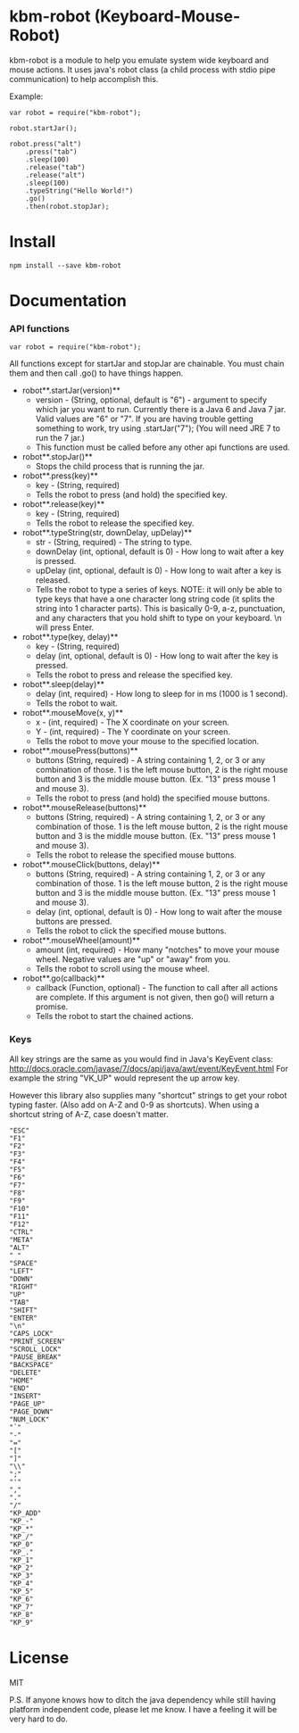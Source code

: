 # kbm-robot (Keyboard-Mouse-Robot)

kbm-robot is a module to help you emulate system wide keyboard and mouse actions. It uses java's robot class (a child process with stdio pipe communication) to help accomplish this.

Example:
```
var robot = require("kbm-robot");

robot.startJar();

robot.press("alt")
    .press("tab")
    .sleep(100)
    .release("tab")
    .release("alt")
    .sleep(100)
    .typeString("Hello World!")
    .go()
    .then(robot.stopJar);
```

# Install

```
npm install --save kbm-robot
```

# Documentation

### API functions
```
var robot = require("kbm-robot");
```
All functions except for startJar and stopJar are chainable. You must chain them and then call .go() to have things happen.

  - robot**.startJar(version)**
    - version - (String, optional, default is "6") - argument to specify which jar you want to run. Currently there is a Java 6 and Java 7 jar. Valid values are "6" or "7". If you are having trouble getting something to work, try using .startJar("7"); (You will need JRE 7 to run the 7 jar.)
    - This function must be called before any other api functions are used.
  - robot**.stopJar()**
    - Stops the child process that is running the jar.
  - robot**.press(key)**
    - key - (String, required)
    - Tells the robot to press (and hold) the specified key.
  - robot**.release(key)**
    - key - (String, required)
    - Tells the robot to release the specified key.
  - robot**.typeString(str, downDelay, upDelay)**
    - str - (String, required) - The string to type.
    - downDelay (int, optional, default is 0) - How long to wait after a key is pressed.
    - upDelay (int, optional, default is 0) - How long to wait after a key is released.
    - Tells the robot to type a series of keys. NOTE: it will only be able to type keys that have a one character long string code (it splits the string into 1 character parts). This is basically 0-9, a-z, punctuation, and any characters that you hold shift to type on your keyboard. \n will press Enter.
  - robot**.type(key, delay)**
    - key - (String, required)
    - delay (int, optional, default is 0) - How long to wait after the key is pressed.
    - Tells the robot to press and release the specified key.
  - robot**.sleep(delay)**
    - delay (int, required) - How long to sleep for in ms (1000 is 1 second).
    - Tells the robot to wait.
  - robot**.mouseMove(x, y)**
    - x - (int, required) - The X coordinate on your screen.
    - Y - (int, required) - The Y coordinate on your screen.
    - Tells the robot to move your mouse to the specified location.
  - robot**.mousePress(buttons)**
    - buttons (String, required) - A string containing 1, 2, or 3 or any combination of those. 1 is the left mouse button, 2 is the right mouse button and 3 is the middle mouse button. (Ex. "13" press mouse 1 and mouse 3).
    - Tells the robot to press (and hold) the specified mouse buttons.
  - robot**.mouseRelease(buttons)**
    - buttons (String, required) - A string containing 1, 2, or 3 or any combination of those. 1 is the left mouse button, 2 is the right mouse button and 3 is the middle mouse button. (Ex. "13" press mouse 1 and mouse 3).
    - Tells the robot to release the specified mouse buttons.
  - robot**.mouseClick(buttons, delay)**
    - buttons (String, required) - A string containing 1, 2, or 3 or any combination of those. 1 is the left mouse button, 2 is the right mouse button and 3 is the middle mouse button. (Ex. "13" press mouse 1 and mouse 3).
    - delay (int, optional, default is 0) - How long to wait after the mouse buttons are pressed.
    - Tells the robot to click the specified mouse buttons.
  - robot**.mouseWheel(amount)**
    - amount (int, required) - How many "notches" to move your mouse wheel. Negative values are "up" or "away" from you.
    - Tells the robot to scroll using the mouse wheel.
  - robot**.go(callback)**
    - callback (Function, optional) - The function to call after all actions are complete. If this argument is not given, then go() will return a promise.
    - Tells the robot to start the chained actions.

### Keys
All key strings are the same as you would find in Java's KeyEvent class: http://docs.oracle.com/javase/7/docs/api/java/awt/event/KeyEvent.html
For example the string "VK_UP" would represent the up arrow key.

However this library also supplies many "shortcut" strings to get your robot typing faster. (Also add on A-Z and 0-9 as shortcuts). When using a shortcut string of A-Z, case doesn't matter.
```
"ESC"
"F1"
"F2"
"F3"
"F4"
"F5"
"F6"
"F7"
"F8"
"F9"
"F10"
"F11"
"F12"
"CTRL"
"META"
"ALT"
" "
"SPACE"
"LEFT"
"DOWN"
"RIGHT"
"UP"
"TAB"
"SHIFT"
"ENTER"
"\n"
"CAPS_LOCK"
"PRINT_SCREEN"
"SCROLL_LOCK"
"PAUSE_BREAK"
"BACKSPACE"
"DELETE"
"HOME"
"END"
"INSERT"
"PAGE_UP"
"PAGE_DOWN"
"NUM_LOCK"
"`"
"-"
"="
"["
"]"
"\\"
";"
"'"
","
"."
"/"
"KP_ADD"
"KP_-"
"KP_*"
"KP_/"
"KP_0"
"KP_."
"KP_1"
"KP_2"
"KP_3"
"KP_4"
"KP_5"
"KP_6"
"KP_7"
"KP_8"
"KP_9"
```

# License

MIT

P.S. If anyone knows how to ditch the java dependency while still having platform independent code, please let me know. I have a feeling it will be very hard to do.
